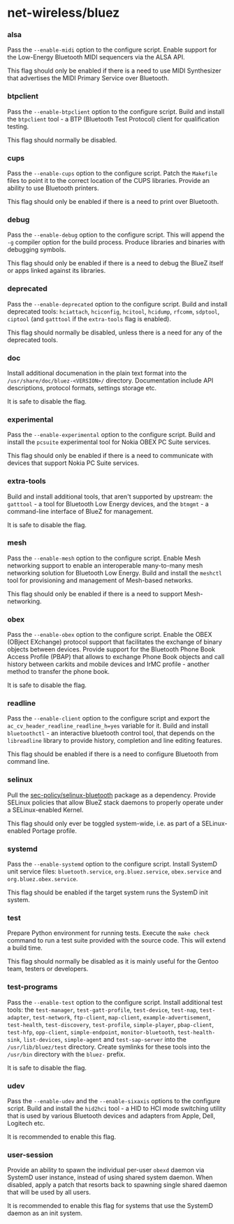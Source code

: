 # net-wireless/bluez

### alsa
Pass the `--enable-midi` option to the configure script. Enable support for the Low-Energy Bluetooth MIDI sequencers via the ALSA API.

This flag should only be enabled if there is a need to use MIDI Synthesizer that advertises the MIDI Primary Service over Bluetooth.

### btpclient
Pass the `--enable-btpclient` option to the configure script. Build and install the `btpclient` tool - a BTP (Bluetooth Test Protocol) client for qualification testing.

This flag should normally be disabled.

### cups
Pass the `--enable-cups` option to the configure script. Patch the `Makefile` files to point it to the correct location of the CUPS libraries. Provide an ability to use Bluetooth printers.

This flag should only be enabled if there is a need to print over Bluetooth.

### debug
Pass the `--enable-debug` option to the configure script. This will append the `-g` compiler option for the build process. Produce libraries and binaries with debugging symbols.

This flag should only be enabled if there is a need to debug the BlueZ itself or apps linked against its libraries.

### deprecated
Pass the `--enable-deprecated` option to the configure script. Build and install deprecated tools: `hciattach`, `hciconfig`, `hcitool`, `hcidump`, `rfcomm`, `sdptool`, `ciptool` (and `gatttool` if the `extra-tools` flag is enabled).

This flag should normally be disabled, unless there is a need for any of the deprecated tools.

### doc
Install additional documenation in the plain text format into the `/usr/share/doc/bluez-<VERSION>/` directory. Documentation include API descriptions, protocol formats, settings storage etc.

It is safe to disable the flag.

### experimental
Pass the `--enable-experimental` option to the configure script. Build and install the `pcsuite` experimental tool for Nokia OBEX PC Suite services.

This flag should only be enabled if there is a need to communicate with devices that support Nokia PC Suite services.

### extra-tools
Build and install additional tools, that aren't supported by upstream: the `gatttool` - a tool for Bluetooth Low Energy devices, and the `btmgmt` - a command-line interface of BlueZ for management.

It is safe to disable the flag.

### mesh
Pass the `--enable-mesh` option to the configure script. Enable Mesh networking support to enable an interoperable many-to-many mesh networking solution for Bluetooth Low Energy. Build and install the `meshctl` tool for provisioning and management of Mesh-based networks.

This flag should only be enabled if there is a need to support Mesh-networking.

### obex
Pass the `--enable-obex` option to the configure script. Enable the OBEX (OBject EXchange) protocol support that facilitates the exchange of binary objects between devices. Provide support for the Bluetooth Phone Book Access Profile (PBAP) that allows to exchange Phone Book objects and call history between carkits and mobile devices and IrMC profile - another method to transfer the phone book.

It is safe to disable the flag.

### readline
Pass the `--enable-client` option to the configure script and export the `ac_cv_header_readline_readline_h=yes` variable for it. Build and install `bluetoothctl` - an interactive bluetooth control tool, that depends on the `libreadline` library to provide history, completion and line editing features.

This flag should be enabled if there is a need to configure Bluetooth from command line.

### selinux
Pull the [sec-policy/selinux-bluetooth](../sec-policy/selinux-bluetooth.md) package as a dependency. Provide SELinux policies that allow BlueZ stack daemons to properly operate under a SELinux-enabled Kernel.

This flag should only ever be toggled system-wide, i.e. as part of a SELinux-enabled Portage profile.

### systemd
Pass the `--enable-systemd` option to the configure script. Install SystemD unit service files: `bluetooth.service`, `org.bluez.service`, `obex.service` and `org.bluez.obex.service`.

This flag should be enabled if the target system runs the SystemD init system.

### test
Prepare Python environment for running tests. Execute the `make check` command to run a test suite provided with the source code. This will extend a build time.

This flag should normally be disabled as it is mainly useful for the Gentoo team, testers or developers.

### test-programs
Pass the `--enable-test` option to the configure script. Install additional test tools: the `test-manager`, `test-gatt-profile`, `test-device`, `test-nap`, `test-adapter`, `test-network`, `ftp-client`, `map-client`, `example-advertisement`, `test-health`, `test-discovery`, `test-profile`, `simple-player`, `pbap-client`, `test-hfp`, `opp-client`, `simple-endpoint`, `monitor-bluetooth`, `test-health-sink`, `list-devices`, `simple-agent` and `test-sap-server` into the `/usr/lib/bluez/test` directory. Create symlinks for these tools into the `/usr/bin` directory with the `bluez-` prefix.

It is safe to disable the flag.

### udev
Pass the `--enable-udev` and the `--enable-sixaxis` options to the configure script. Build and install the `hid2hci` tool - a HID to HCI mode switching utility that is used by various Bluetooth devices and adapters from Apple, Dell, Logitech etc.

It is recommended to enable this flag.

### user-session
Provide an ability to spawn the individual per-user `obexd` daemon via SystemD user instance, instead of using shared system daemon. When disabled, apply a patch that resorts back to spawning single shared daemon that will be used by all users.

It is recommended to enable this flag for systems that use the SystemD daemon as an init system.
